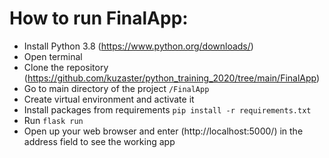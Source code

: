 # How to run FinalApp:

 - Install Python 3.8 (https://www.python.org/downloads/)
- Open terminal
- Clone the repository (https://github.com/kuzaster/python_training_2020/tree/main/FinalApp)
- Go to main directory of the project `/FinalApp`
- Create virtual environment and activate it
- Install packages from requirements `pip install -r requirements.txt`
 - Run `flask run` 
- Open up your web browser and enter (http://localhost:5000/) in the address field to see the working app